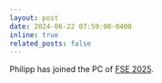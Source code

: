 ```yaml
---
layout: post
date: 2024-06-22 07:59:00-0400
inline: true
related_posts: false
---
```


Philipp has joined the PC of [FSE 2025](https://conf.researchr.org/home/fse-2025).
